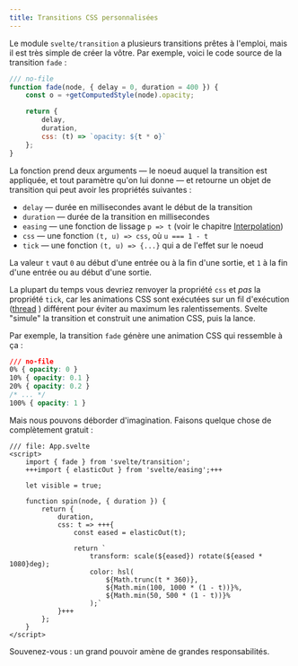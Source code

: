 ```yaml
---
title: Transitions CSS personnalisées
---
```


Le module `svelte/transition` a plusieurs transitions prêtes à l'emploi, mais il est très simple de créer la vôtre. Par exemple, voici le code source de la transition `fade` :

```js
/// no-file
function fade(node, { delay = 0, duration = 400 }) {
	const o = +getComputedStyle(node).opacity;

	return {
		delay,
		duration,
		css: (t) => `opacity: ${t * o}`
	};
}
```

La fonction prend deux arguments — le noeud auquel la transition est appliquée, et tout paramètre qu'on lui donne — et retourne un objet de transition qui peut avoir les propriétés suivantes :

* `delay` — durée en millisecondes avant le début de la transition
* `duration` — durée de la transition en millisecondes
* `easing` — une fonction de lissage `p => t` (voir le chapitre [Interpolation](/tutorial/tweens))
* `css` — une fonction `(t, u) => css`, où `u === 1 - t`
* `tick` — une fonction `(t, u) => {...}` qui a de l'effet sur le noeud

La valeur `t` vaut `0` au début d'une entrée ou à la fin d'une sortie, et `1` à la fin d'une entrée ou au début d'une sortie.

La plupart du temps vous devriez renvoyer la propriété `css` et _pas_ la propriété `tick`, car les animations CSS sont exécutées sur un fil d'exécution (<span class="vo">[thread](PUBLIC_SVELTE_SITE_URL/docs/development#thread)</span>
) différent pour éviter au maximum les ralentissements. Svelte "simule" la transition et construit une animation CSS, puis la lance.

Par exemple, la transition `fade` génère une animation CSS qui ressemble à ça :

```css
/// no-file
0% { opacity: 0 }
10% { opacity: 0.1 }
20% { opacity: 0.2 }
/* ... */
100% { opacity: 1 }
```

Mais nous pouvons déborder d'imagination. Faisons quelque chose de complètement gratuit :

```svelte
/// file: App.svelte
<script>
	import { fade } from 'svelte/transition';
	+++import { elasticOut } from 'svelte/easing';+++

	let visible = true;

	function spin(node, { duration }) {
		return {
			duration,
			css: t => +++{
				const eased = elasticOut(t);

				return `
					transform: scale(${eased}) rotate(${eased * 1080}deg);
					color: hsl(
						${Math.trunc(t * 360)},
						${Math.min(100, 1000 * (1 - t))}%,
						${Math.min(50, 500 * (1 - t))}%
					);`
			}+++
		};
	}
</script>
```

Souvenez-vous : un grand pouvoir amène de grandes responsabilités.
